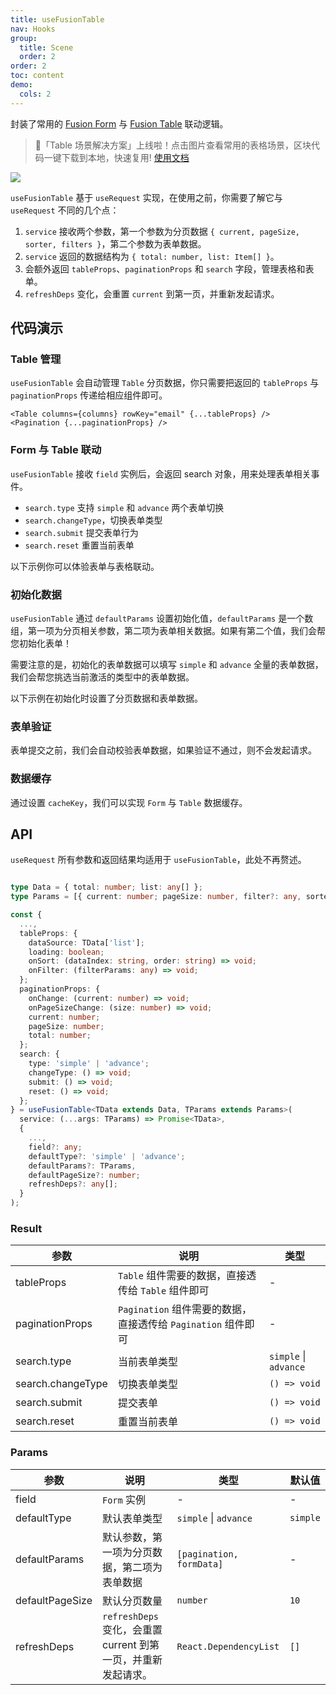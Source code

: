 ```yaml
---
title: useFusionTable
nav: Hooks
group:
  title: Scene
  order: 2
order: 2
toc: content
demo:
  cols: 2
---
```


封装了常用的 [Fusion Form](https://fusion.design/pc/component/basic/form) 与 [Fusion Table](https://fusion.design/pc/component/basic/table) 联动逻辑。

> 🌈「Table 场景解决方案」上线啦！点击图片查看常用的表格场景，区块代码一键下载到本地，快速复用! [使用文档](https://fusion.design/help.html#/dnzud5)

[![](https://img.alicdn.com/tfs/TB1bEbWbQcx_u4jSZFlXXXnUFXa-2326-498.png)](https://fusion.design/pc/block?category=Table)

`useFusionTable` 基于 `useRequest` 实现，在使用之前，你需要了解它与 `useRequest` 不同的几个点：

1. `service` 接收两个参数，第一个参数为分页数据 `{ current, pageSize, sorter, filters }`，第二个参数为表单数据。
2. `service` 返回的数据结构为 `{ total: number, list: Item[] }`。
3. 会额外返回 `tableProps`、`paginationProps` 和 `search` 字段，管理表格和表单。
4. `refreshDeps` 变化，会重置 `current` 到第一页，并重新发起请求。

## 代码演示

### Table 管理

`useFusionTable` 会自动管理 `Table` 分页数据，你只需要把返回的 `tableProps` 与 `paginationProps` 传递给相应组件即可。

```tsx | pure
<Table columns={columns} rowKey="email" {...tableProps} />
<Pagination {...paginationProps} />
```

<code src="./demo/table.tsx"></code>

### Form 与 Table 联动

`useFusionTable` 接收 `field` 实例后，会返回 search 对象，用来处理表单相关事件。

- `search.type` 支持 `simple` 和 `advance` 两个表单切换
- `search.changeType`，切换表单类型
- `search.submit` 提交表单行为
- `search.reset` 重置当前表单

以下示例你可以体验表单与表格联动。

<code src="./demo/form.tsx"></code>

### 初始化数据

`useFusionTable` 通过 `defaultParams` 设置初始化值，`defaultParams` 是一个数组，第一项为分页相关参数，第二项为表单相关数据。如果有第二个值，我们会帮您初始化表单！

需要注意的是，初始化的表单数据可以填写 `simple` 和 `advance` 全量的表单数据，我们会帮您挑选当前激活的类型中的表单数据。

以下示例在初始化时设置了分页数据和表单数据。

<code src="./demo/init.tsx"></code>

### 表单验证

表单提交之前，我们会自动校验表单数据，如果验证不通过，则不会发起请求。

<code src="./demo/validate.tsx"></code>

### 数据缓存

通过设置 `cacheKey`，我们可以实现 `Form` 与 `Table` 数据缓存。

<code src="./demo/cache.tsx"></code>

## API

`useRequest` 所有参数和返回结果均适用于 `useFusionTable`，此处不再赘述。

```typescript

type Data = { total: number; list: any[] };
type Params = [{ current: number; pageSize: number, filter?: any, sorter?: any }, { [key: string]: any }];

const {
  ...,
  tableProps: {
    dataSource: TData['list'];
    loading: boolean;
    onSort: (dataIndex: string, order: string) => void;
    onFilter: (filterParams: any) => void;
  };
  paginationProps: {
    onChange: (current: number) => void;
    onPageSizeChange: (size: number) => void;
    current: number;
    pageSize: number;
    total: number;
  };
  search: {
    type: 'simple' | 'advance';
    changeType: () => void;
    submit: () => void;
    reset: () => void;
  };
} = useFusionTable<TData extends Data, TParams extends Params>(
  service: (...args: TParams) => Promise<TData>,
  {
    ...,
    field?: any;
    defaultType?: 'simple' | 'advance';
    defaultParams?: TParams,
    defaultPageSize?: number;
    refreshDeps?: any[];
  }
);
```

### Result

| 参数              | 说明                                                          | 类型                  |
| --- | --- | --- |
| tableProps        | `Table` 组件需要的数据，直接透传给 `Table` 组件即可           | -                     |
| paginationProps   | `Pagination` 组件需要的数据，直接透传给 `Pagination` 组件即可 | -                     |
| search.type       | 当前表单类型                                                  | `simple` \| `advance` |
| search.changeType | 切换表单类型                                                  | `() => void`          |
| search.submit     | 提交表单                                                      | `() => void`          |
| search.reset      | 重置当前表单                                                  | `() => void`          |

### Params

| 参数            | 说明                                                          | 类型                     | 默认值   |
| --- | --- | --- | --- |
| field           | `Form` 实例                                                   | -                        | -        |
| defaultType     | 默认表单类型                                                  | `simple` \| `advance`    | `simple` |
| defaultParams   | 默认参数，第一项为分页数据，第二项为表单数据                  | `[pagination, formData]` | -        |
| defaultPageSize | 默认分页数量                                                  | `number`                 | `10`     |
| refreshDeps     | `refreshDeps` 变化，会重置 current 到第一页，并重新发起请求。 | `React.DependencyList`   | `[]`     |
